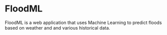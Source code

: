 # FloodML
FloodML is a web application that uses Machine Learning to predict floods based on weather and and various historical data.